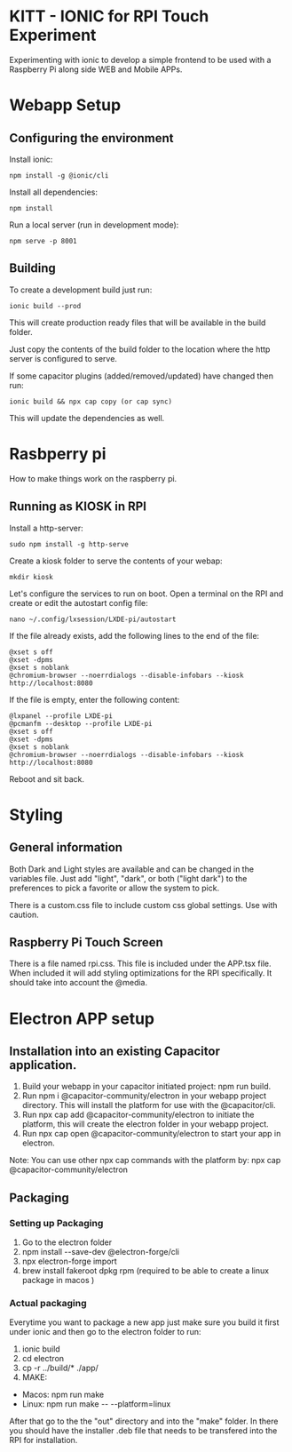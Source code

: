 # KITT - IONIC for RPI Touch Experiment
Experimenting with ionic to develop a simple frontend to be used with a Raspberry Pi along side  WEB and Mobile APPs.

# Webapp Setup 

## Configuring the environment
Install ionic:
```
npm install -g @ionic/cli
```

Install all dependencies:
```
npm install
```

Run a local server (run in development mode):
```
npm serve -p 8001
```

## Building
To create a development build just run:
```
ionic build --prod
```
This will create production ready files that will be available in the build folder. 

Just copy the contents of the build folder to the location where the http server is configured to serve.

If some capacitor plugins (added/removed/updated) have changed then run:
```
ionic build && npx cap copy (or cap sync)
```
This will update the dependencies as well.

# Rasbperry pi
How to make things work on the raspberry pi.

## Running as KIOSK in RPI
Install a http-server:
```
sudo npm install -g http-serve
```

Create a kiosk folder to serve the contents of your webap:
```
mkdir kiosk
```

Let's configure the services to run on boot. Open a terminal on the RPI and create or edit the autostart config file:
```
nano ~/.config/lxsession/LXDE-pi/autostart
```

If the file already exists, add the following lines to the end of the file:
```
@xset s off
@xset -dpms
@xset s noblank
@chromium-browser --noerrdialogs --disable-infobars --kiosk http://localhost:8080
```

If the file is empty, enter the following content:
```
@lxpanel --profile LXDE-pi
@pcmanfm --desktop --profile LXDE-pi
@xset s off
@xset -dpms
@xset s noblank
@chromium-browser --noerrdialogs --disable-infobars --kiosk http://localhost:8080
```

Reboot and sit back.


# Styling

## General information
Both Dark and Light styles are available and can be changed in the variables file. Just add "light", "dark", or both ("light dark") to the preferences to pick a favorite or allow the system to pick.

There is a custom.css file to include custom css global settings. Use with caution.

## Raspberry Pi Touch Screen
There is a file named rpi.css. This file is included under the APP.tsx file. When included it will add styling optimizations for the RPI specifically. It should take into account the @media.


# Electron APP setup

## Installation into an existing Capacitor application.

1. Build your webapp in your capacitor initiated project: npm run build.
2. Run npm i @capacitor-community/electron in your webapp project directory. This will install the platform for use with the @capacitor/cli.
3. Run npx cap add @capacitor-community/electron to initiate the platform, this will create the electron folder in your webapp project.
4. Run npx cap open @capacitor-community/electron to start your app in electron.

Note: You can use other npx cap commands with the platform by: npx cap <command> @capacitor-community/electron

## Packaging

### Setting up Packaging
1. Go to the electron folder 
2. npm install --save-dev @electron-forge/cli
3. npx electron-forge import
4. brew install fakeroot dpkg rpm (required to be able to create a linux package in macos )

### Actual packaging

Everytime you want to package a new app just make sure you build it first under ionic and then go to the electron folder to run:

1. ionic build
2. cd electron
3. cp -r ../build/* ./app/
4. MAKE:
 * Macos: npm run make
 * Linux: npm run make -- --platform=linux

After that go to the the "out" directory and into the "make" folder. In there you should have the installer .deb file that needs to be transfered into the RPI for installation.

